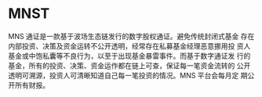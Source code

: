 # MNST
MNS 通证是一款基于波场生态链发行的数字股权通证。避免传统封闭式基金 存在内部投资、决策及资金运转不公开透明，经常存在私募基金经理恶意挪用投 资人基金或中饱私囊等不良行为，以至于出现基金暴雷事件。而基于数字通证发 行的基金，所有的投资、决策、资金运作都在链上可查，保证每一笔资金流转的 公开透明可溯源，投资人可清晰知道自己每一笔投资的情况。MNS 平台会每月定 期公开所有财报。
